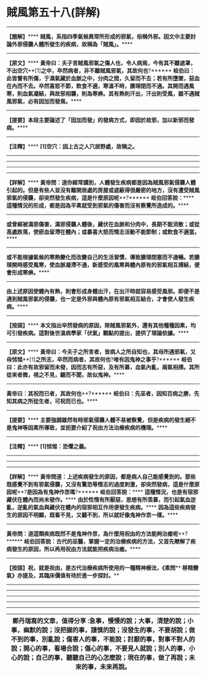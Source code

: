 # 賊風第五十八(詳解)




****
**【題解】******
**賊風，系指四季氣候異常所形成的邪氣，俗稱外邪。因文中主要討論外邪侵襲人體所發生的疾病，故稱為「賊風」。******
****
**【原文】******
**黃帝曰：夫子言賊風邪氣之傷人也，令人病焉，今有其不離遮罩，不出空穴****[1]****之中，卒然病者，非不離賊風邪氣，其故何也****?******
**岐伯曰：此皆嘗有所傷，于濕氣藏於血脈之中，分肉之間，久留而不去；若有所墮墜，惡血在內而不去。卒然喜怒不節，飲食不適，寒溫不時，腠理閉而不通。其開而遇風寒，則血氣凝結，與故邪相襲，則為寒痹。其有熱則汗出，汗出則受風，雖不遇賊風邪氣，必有因加而發焉。******
****
**【提要】本段主要論述了「因加而發」的發病方式，即因於故邪，加以新邪而發病。******
****
**【注釋】******
**[1]****空穴：因上古之人穴居野處，故稱之。******
****
********
****
****
**【詳解】******
**黃帝問：道你經常講到，人體發生疾病都是因為賊風邪氣侵襲人體引起的。但是有些人並沒有離開居處的房屋或遮蔽得很嚴密的地方，沒有遭受賊風邪氣的侵襲，卻突然發生疾病，這是什麼原因呢****?******
**岐伯回答說：******
**這種情況的形成，都是因為平素就受到邪氣的傷害而沒有察覺所造成的。******
****
**或曾經被濕邪傷害，濕邪侵襲人體後，藏伏在血脈和分肉中，長期不能消散；或從高處跌落，使瘀血留滯在體內；或暴喜大怒而情志活動不能節制；或飲食不適當。******
****
**或不能根據氣候的寒熱變化而改變自己的生活習慣，導致腠理閉塞而不通暢。若腠理開時感受風寒，使血脈凝滯不通，新感受的風寒與體內原有的邪氣相互搏結，便會形成寒痹。******
****
**由上述原因使體內有熱，則會形成身體出汗，在出汗時就容易感受風邪。即便不是遇到賊風邪氣的侵襲，也一定是外邪與體內原有邪氣相互結合，才會使人發生疾病。******
****
**【按語】******
**本文指出卒然發病的原因，除賊風邪氣外，還有其他種種因素，均可引發疾病。這對後世溫病學家「伏氣」觀點的提出，提供了理論依據。******
****
**【原文】******
**黃帝曰：今夫子之所言者，皆病人之所自知也，其毋所遇邪氣，又毋怵惕****[1]****之所志，卒然而病者，其故何也****?****唯有因鬼神之事乎****?******
**岐伯曰：此亦有故邪留而未發，因而志有所惡，及有所慕，血氣內亂，兩氣相搏。其所從來者微，視之不見，聽而不聞，故似鬼神。******
****
**黃帝曰：其祝而已者，其故何也****?******
**岐伯曰：先巫者，因知百病之勝，先知其病之所從生者，可祝而已也。******
****
**【提要】******
**主要強調雖然有時邪氣侵襲人體不易被察覺，但是疾病的發生絕不是鬼神等因素所導致，並扼要介紹了祝由方法治療疾病的機理。******
****
**【注釋】******
**[1]****怵惕：恐懼之義。******
****
********
****
**【詳解】******
**黃帝問道：上述疾病發生的原因，都是病人自己能感覺到的。那些既感覺不到有邪氣侵襲，又沒有驚恐等情志的過度刺激，卻突然發病，這是什麼原因呢****?****是因為有鬼神作祟嗎****?******
**岐伯回答說：******
**這種情況，也是有宿邪藏伏在體內而尚未發作。******
**由於性情有所厭惡，思想有所羡慕，而引起氣血逆亂，逆亂的氣血與藏伏在體內的宿邪相互作用便發生疾病。******
**因為這些疾病發生的原因不明顯，既看不見，又聽不到，所以就好像鬼神作祟一樣。******
****
**黃帝問：道這類疾病既然不是鬼神作祟，為什麼用祝由的方法能夠治癒呢****?******
**岐伯回答說：古代的巫醫，掌握一定的治療疾病的方法，又首先瞭解了疾病發生的原因，所以再用祝由方法就能把疾病治癒。******
****
**【按語】祝，就是祝由，是古代治療疾病所使用的一種精神療法，《素問****‧****移精變氣》亦提及，其臨床價值有待於進一步探討。******
****
****
****
********
****
|**鄭丹瑞寫的文章，值得分享 :急事，慢慢的說；大事，清楚的說；小事，幽默的說；沒把握的事，謹慎的說；沒發生的事，不要胡說；做不到的事，別亂說；傷害人的事，不能說；討厭的事，對事不對人的說；開心的事，看場合說；傷心的事，不要見人就說；別人的事，小心的說；自己的事，聽聽自己的心怎麼說；現在的事，做了再說；未來的事，未來再說。**|
|---|


